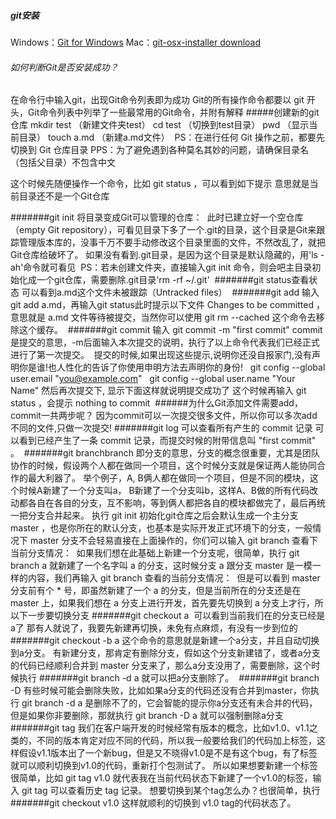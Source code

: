 ##### git安装
Windows：[Git for Windows](https://git-for-windows.github.io/)
Mac：[git-osx-installer download](https://sourceforge.net/projects/git-osx-installer/) 
###### 如何判断Git是否安装成功？
在命令行中输入git，出现Git命令列表即为成功 Git的所有操作命令都要以 git 开头，Git命令列表中列举了一些最常用的Git命令，并附有解释
#####创建新的git仓库
mkdir test （新建文件夹test）
cd test （切换到test目录）
pwd （显示当前目录）
touch a.md （新建a.md文件） 
PS：在进行任何 Git 操作之前，都要先切换到 Git 仓库目录
PPS：为了避免遇到各种莫名其妙的问题，请确保目录名（包括父目录）不包含中文 

这个时候先随便操作一个命令，比如 git status ，可以看到如下提示 意思就是当前目录还不是一个Git仓库 

#######git init
将目录变成Git可以管理的仓库： 
此时已建立好一个空仓库（empty Git repository），可看见目录下多了一个.git的目录，这个目录是Git来跟踪管理版本库的，没事千万不要手动修改这个目录里面的文件，不然改乱了，就把Git仓库给破坏了。
如果没有看到.git目录，是因为这个目录是默认隐藏的，用'ls -ah'命令就可看见 
PS：若未创建文件夹，直接输入git init 命令，则会吧主目录初始化成一个git仓库，需要删除.git目录'rm -rf ~/.git' 
#######git status查看状态
可以看到a.md这个文件未被跟踪（Untracked files） 
#######git add
输入git add a.md，再输入git status此时提示以下文件 Changes to be committed ， 意思就是 a.md 文件等待被提交，当然你可以使用 git rm --cached 这个命令去移除这个缓存。 
#######git commit
输入 git commit -m "first commit" commit 是提交的意思，-m后面输入本次提交的说明，执行了以上命令代表我们已经正式进行了第一次提交。 
提交的时候,如果出现这些提示,说明你还没自报家门,没有声明你是谁!也人性化的告诉了你使用申明方法去声明你的身份!  
git config --global user.email "you@example.com"  
git config --global user.name "Your Name"
然后再次提交下, 显示下面这样就说明提交成功了 这个时候再输入 git status ，会提示 nothing to commit 
######为什么Git添加文件需要add，commit一共两步呢？
因为commit可以一次提交很多文件，所以你可以多次add不同的文件,只做一次提交!
#######git log
可以查看所有产生的 commit 记录 可以看到已经产生了一条 commit 记录，而提交时候的附带信息叫 "first commit" 。 
#######git branchbranch 
即分支的意思，分支的概念很重要，尤其是团队协作的时候，假设两个人都在做同一个项目，这个时候分支就是保证两人能协同合作的最大利器了。
举个例子，A, B俩人都在做同一个项目，但是不同的模块，这个时候A新建了一个分支叫a， B新建了一个分支叫b，这样A、B做的所有代码改动都各自在各自的分支，互不影响，等到俩人都把各自的模块都做完了，最后再统一把分支合并起来。
执行 git init 初始化git仓库之后会默认生成一个主分支 master ，也是你所在的默认分支，也基本是实际开发正式环境下的分支，一般情况下 master 分支不会轻易直接在上面操作的，你们可以输入 git branch 查看下当前分支情况： 
如果我们想在此基础上新建一个分支呢，很简单，执行 git branch a 就新建了一个名字叫 a 的分支，这时候分支 a 跟分支 master 是一模一样的内容，我们再输入 git branch 查看的当前分支情况： 
但是可以看到 master 分支前有个 * 号，即虽然新建了一个 a 的分支，但是当前所在的分支还是在 master 上，如果我们想在 a 分支上进行开发，首先要先切换到 a 分支上才行，所以下一步要切换分支
#######git checkout a 
可以看到当前我们在的分支已经是a了 那有人就说了，我要先新建再切换，未免有点麻烦，有没有一步到位的
#######git checkout -b a
这个命令的意思就是新建一个a分支，并且自动切换到a分支。 有新建分支，那肯定有删除分支，假如这个分支新建错了，或者a分支的代码已经顺利合并到 master 分支来了，那么a分支没用了，需要删除，这个时候执行
#######git branch -d a 
就可以把a分支删除了。 
#######git branch -D
有些时候可能会删除失败，比如如果a分支的代码还没有合并到master，你执行 git branch -d a 是删除不了的，它会智能的提示你a分支还有未合并的代码，但是如果你非要删除，那就执行 git branch -D a 就可以强制删除a分支 
#######git tag
我们在客户端开发的时候经常有版本的概念，比如v1.0、v1.1之类的，不同的版本肯定对应不同的代码，所以我一般要给我们的代码加上标签，这样假设v1.1版本出了一个新bug，但是又不晓得v1.0是不是有这个bug，有了标签就可以顺利切换到v1.0的代码，重新打个包测试了。 所以如果想要新建一个标签很简单，比如 git tag v1.0 就代表我在当前代码状态下新建了一个v1.0的标签，输入 git tag 可以查看历史 tag 记录。 想要切换到某个tag怎么办？也很简单，执行 #######git checkout v1.0 这样就顺利的切换到 v1.0 tag的代码状态了。
